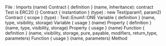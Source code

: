 File :
    Imports (name)
    Contract { definition } (name, Inheritance): contract Test is ERC20 {}
    Contract { instantiation } (type) : new Test(param1, param2)
    Contract { scope } (type) : Test::Enum1::ONE 
    Variable { definition } (name, type, visibility, storage)
    Variable { usage } (name)
    Property { definition } (name, type, visibility, storage)
    Property { usage } (name)
    Function { definition } (name, visibility, storage, pure, payable, modifiers, return_type, parameters)
    Function { usage } (name, parameters)
    Method